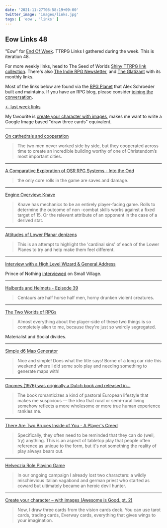 ```yaml
---
date: '2021-11-27T08:58:19+09:00'
twitter_image: 'images/links.jpg'
tags: [ 'eow', 'links' ]
---
```


## Eow Links 48

"Eow" for [End Of Week](/#eow). TTRPG Links I gathered during the week. This is iteration 48.

For more weekly links, head to The Seed of Worlds [Shiny TTRPG link collection](https://seedofworlds.blogspot.com/search/label/weekly%20links). There's also [The Indie RPG Newsletter](https://ttrpg.substack.com/), and [The Glatizant](https://questingbeast.substack.com/) with its monthly links.

Most of the links below are found via the [RPG Planet](https://campaignwiki.org/rpg/) that Alex Schroeder built and maintains. If you have an RPG blog, please consider [joining the conversation](https://campaignwiki.org/wiki/Planet/Please_join!).

[← last week links](20211121.html?t=Eow_Links_47&f=eow48)

My favourite is [create your character with images](https://darkwormcolt.wordpress.com/2021/11/21/create-your-character-with-images/), makes me want to write a Google Image based "draw three cards" equivalent.

<hr/>

[On cathedrals and cooperation](https://going-medieval.com/2021/11/26/on-cathedrals-and-cooperation/)

> The two men never worked side by side, but they cooperated across time to create an incredible building worthy of one of Christendom’s most important cities.

<hr/>

[A Comparative Exploration of OSR RPG Systems - Into the Odd](https://leyline.press/blogs/leyline-press-blog/a-comparative-exploration-of-osr-rpg-systems-into-the-odd)

> the only core rolls in the game are saves and damage.

<hr/>

[Engine Overview: Knave](https://deathtrap-games.blogspot.com/2021/11/engine-overview-knave.html)

> Knave has mechanics to be an entirely player-facing game. Rolls to determine the outcome of non -combat skills works against a fixed target of 15. Or the relevant attribute of an opponent in the case of a derived stat.

<hr/>

[Attitudes of Lower Planar denizens](https://seedofworlds.blogspot.com/2021/11/attitudes-of-lower-planar-denizens.html)

> This is an attempt to highlight the 'cardinal sins' of each of the Lower Planes to try and help make them feel different.

<hr/>

[Interview with a High Level Wizard & General Address](https://princeofnothingblogs.wordpress.com/2021/11/22/interview-with-a-high-level-wizard-general-adress/)

Prince of Nothing [interviewed](https://www.youtube.com/watch?v=t2lTy-8JAAw) on Small Village.

<hr/>

[Halberds and Helmets - Episode 39](https://alexschroeder.ch/wiki/2021-11-23_Episode_39)

> Centaurs are half horse half men, horny drunken violent creatures.

<hr/>

[The Two Worlds of RPGs](https://knightattheopera.blogspot.com/2021/11/the-two-worlds-of-rpgs.html)

> Almost everything about the player-side of these two things is so completely alien to me, because they're just so weirdly segregated.

Materialist and Social divides.

<hr/>

[Simple d6 Map Generator](https://lizardmandiaries.blogspot.com/2021/11/simple-d6-map-generator.html)

>  Nice and simple! Does what the title says! Borne of a long car ride this weekend where I did some solo play and needing something to generate maps with!

<hr/>

[Gnomes (1976) was originally a Dutch book and released in...](https://vintagerpg.tumblr.com/post/668527230835687424)

> The book romanticizes a kind of pastoral  European lifestyle that makes me suspicious — the idea that rural or semi-rural living somehow reflects a more wholesome or more true human experience rankles me.

<hr/>

[There Are Two Bruces Inside of You - A Player's Creed](https://glassbirdgames.blogspot.com/2021/11/there-are-two-bruces-inside-of-you.html)

> Specifically, they often need to be reminded that they can do (well, try) anything. This is an aspect of tabletop play that people often reference as unique to the form, but it's not something the reality of play always bears out.

<hr/>

[Helveczia Role Playing Game](https://mountainsofweirdness.blogspot.com/2021/11/helveczia-role-playing-game.html)

> In our ongoing campaign I already lost two characters: a wildly mischievious italian vagabond and german priest who started as coward but ultimately became an heroic devil hunter.

<hr/>

[Create your character – with images (Awesome is Good, pt. 2)](https://darkwormcolt.wordpress.com/2021/11/21/create-your-character-with-images/)

> Now, I draw three cards from the vision cards deck. You can use tarot cards, trading cards, Everway cards, everything that gives wings to your imagination.


